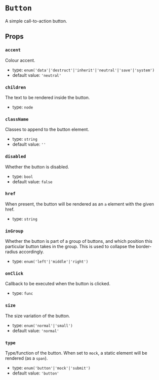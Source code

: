 `Button`
========

A simple call-to-action button.

Props
-----

### `accent`

Colour accent.

- type: `enum('data'|'destruct'|'inherit'|'neutral'|'save'|'system')`
- default value: `'neutral'`


### `children`

The text to be rendered inside the button.

- type: `node`


### `className`

Classes to append to the button element.

- type: `string`
- default value: `''`


### `disabled`

Whether the button is disabled.

- type: `bool`
- default value: `false`


### `href`

When present, the button will be rendered as an `a` element with the given
href.

- type: `string`


### `inGroup`

Whether the button is part of a group of buttons, and which position this particular button takes in the group. This is used to collapse the border-radius accordingly.

- type: `enum('left'|'middle'|'right')`


### `onClick`

Callback to be executed when the button is clicked.

- type: `func`


### `size`

The size variation of the button.

- type: `enum('normal'|'small')`
- default value: `'normal'`


### `type`

Type/function of the button. When set to `mock`, a static element will be
rendered (as a `span`).

- type: `enum('button'|'mock'|'submit')`
- default value: `'button'`

